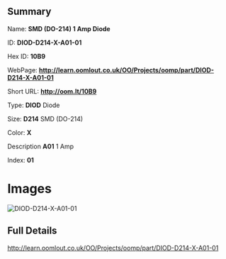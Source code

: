 

## Summary
 
Name: __SMD (DO-214) 1 Amp Diode__

ID: __DIOD-D214-X-A01-01__

Hex ID: __10B9__

WebPage: __http://learn.oomlout.co.uk/OO/Projects/oomp/part/DIOD-D214-X-A01-01__

Short URL: __http://oom.lt/10B9__


Type: __DIOD__ Diode 

Size: __D214__ SMD (DO-214) 

Color: __X__  

Description __A01__ 1 Amp 

Index: __01__


 # Images
![DIOD-D214-X-A01-01](http://oomlout.com/oomp-gen/parts/DIOD-D214-X-A01-01/DIOD-D214-X-A01-01_420.jpg)



 ## Full Details

 http://learn.oomlout.co.uk/OO/Projects/oomp/part/DIOD-D214-X-A01-01














